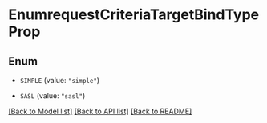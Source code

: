 # EnumrequestCriteriaTargetBindTypeProp

## Enum


* `SIMPLE` (value: `"simple"`)

* `SASL` (value: `"sasl"`)


[[Back to Model list]](../README.md#documentation-for-models) [[Back to API list]](../README.md#documentation-for-api-endpoints) [[Back to README]](../README.md)


